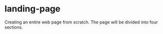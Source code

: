 # landing-page
Creating an entire web page from scratch.
The page will be divided into four sections.
